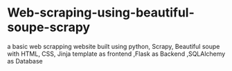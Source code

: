 # Web-scraping-using-beautiful-soupe-scrapy
a basic web scrapping website built using python, Scrapy, Beautiful soupe with HTML, CSS, Jinja template as frontend ,Flask as Backend  ,SQLAlchemy as Database
